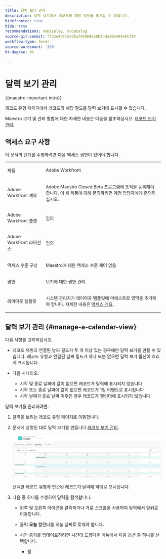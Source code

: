 ```yaml
---
title: 달력 보기 관리
description: 달력 보기에서 레코드와 해당 필드를 표시할 수 있습니다.
hidefromtoc: true
hide: true
recommendations: noDisplay, noCatalog
source-git-commit: ff52e43fc5ed5a7939b9e28b2bda195e94e81724
workflow-type: tm+mt
source-wordcount: '338'
ht-degree: 0%

---
```


# 달력 보기 관리

<!--
title: Manage the calendar view
description: You can display records in a calendar view.
hidefromtoc: yes
author: Alina
feature: Work Management
role: User
hide: yes
-->

<!--update the metadata with real information when making this available in TOC and in the left nav-->

{{maestro-important-intro}}

레코드 유형 페이지에서 레코드와 해당 필드를 달력 보기에 표시할 수 있습니다.

Maestro 보기 및 관리 방법에 대한 자세한 내용은 다음을 참조하십시오. [레코드 보기 관리](../views/manage-record-views.md).

## 액세스 요구 사항

이 문서의 단계를 수행하려면 다음 액세스 권한이 있어야 합니다.

<table style="table-layout:auto">
 <col>
 </col>
 <col>
 </col>
 <tbody>
    <tr>
<tr>
<td>
   <p> 제품</p> </td>
   <td>
   <p> Adobe Workfront</p> </td>
  </tr>  
 <td role="rowheader"><p>Adobe Workfront 계약</p></td>
   <td>
<p>Adobe Maestro Closed Beta 프로그램에 조직을 등록해야 합니다. 이 새 제품에 대해 문의하려면 계정 담당자에게 문의하십시오. </p>
   </td>
  </tr>
  <tr>
   <td role="rowheader"><p>Adobe Workfront 플랜</p></td>
   <td>
<p>임의</p>
   </td>
  </tr>
  <tr>
   <td role="rowheader"><p>Adobe Workfront 라이선스</p></td>
   <td>
   <p>임의</p> 
  </td>
  </tr>

<tr>
   <td role="rowheader">액세스 수준 구성</td>
   <td> <p>Maestro에 대한 액세스 수준 제어 없음 </p>  
</td>
  </tr>

<tr>
   <td role="rowheader"><p>권한</p></td>
   <td> <p>보기에 대한 권한 관리</p>  
</td>
  </tr>

<tr>
   <td role="rowheader">레이아웃 템플릿</td>
   <td> <p>시스템 관리자가 레이아웃 템플릿에 마에스트로 영역을 추가해야 합니다. 자세한 내용은 <a href="../access/access-overview.md">액세스 개요</a>. </p>  
</td>
  </tr>
 </tbody>
</table>


## 달력 보기 관리 {#manage-a-calendar-view}

<!--insert screen shot of calendar view-->

다음 사항을 고려하십시오.

* 레코드 유형과 연결된 날짜 필드가 두 개 이상 있는 경우에만 달력 보기를 만들 수 있습니다. 레코드 유형과 연결된 날짜 필드가 하나 또는 없으면 달력 보기 옵션이 흐리게 표시됩니다.
* 다음 시나리오:

   * 시작 및 종료 날짜에 값이 없으면 레코드가 달력에 표시되지 않습니다
   * 시작 또는 종료 날짜에 값이 없으면 레코드가 1일 이벤트로 표시됩니다
   * 시작 날짜가 종료 날짜 이후인 경우 레코드가 캘린더에 표시되지 않습니다.

달력 보기를 관리하려면:

1. 달력을 보려는 레코드 유형 페이지로 이동합니다.
1. 문서에 설명된 대로 달력 보기를 만듭니다 [레코드 보기 관리](../views/manage-record-views.md).

   ![](assets/calendar-view-example.png)

   선택한 레코드 유형과 연관된 레코드가 달력에 막대로 표시됩니다.

1. 다음 중 하나를 수행하여 달력을 탐색합니다.

   * 왼쪽 및 오른쪽 아이콘을 클릭하거나 가로 스크롤을 사용하여 달력에서 앞뒤로 이동합니다.
   * 클릭 **오늘** 캘린더를 오늘 날짜로 맞춰야 합니다.
   * 시간 증가를 업데이트하려면 시간대 드롭다운 메뉴에서 다음 옵션 중 하나를 선택합니다.

      * 월